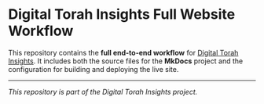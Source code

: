 # Digital Torah Insights Full Website Workflow

This repository contains the **full end-to-end workflow** for [Digital Torah Insights](https://digital-torah-insights.snakewizardd.github.io). It includes both the source files for the **MkDocs** project and the configuration for building and deploying the live site.

---

_This repository is part of the Digital Torah Insights project._

